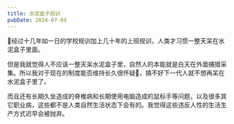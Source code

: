 ```yaml
---
title: 水泥盒子规训
pubDate: 2024-07-04
---
```


🤔经过十几年如一日的学校规训加上几十年的上班规训，人类才习惯一整天呆在水泥盒子里面。

但是我就觉得人不应该一整天呆水泥盒子里，自然人的本能就是白天在外面捕猎采集。所以我对于现在的制度能否维持长久很怀疑🤨，搞不好下一代人就不想再呆在水泥盒子里了。

而且还有长期久坐造成的脊椎病和长期使用电脑造成的鼠标手等问题，以及很多其它职业病，这些都不是人类自然生活状态下会有的。我觉得这些违反人性的生活生产方式迟早会被抛弃。
